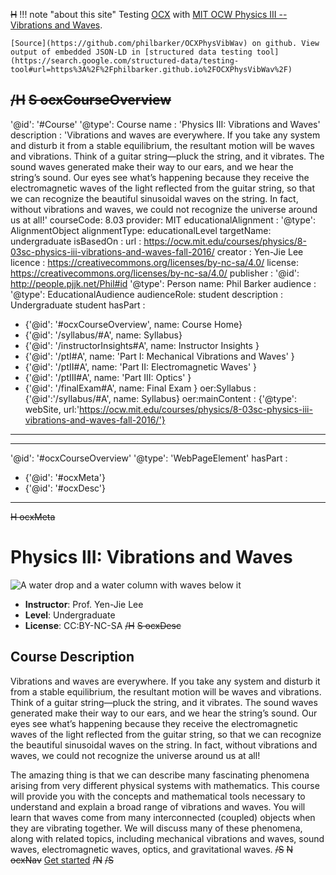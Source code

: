 ~~H~~
!!! note "about this site"
    Testing [OCX](https://k12ocx.github.io/k12ocx-specs/) with [MIT OCW Physics III -- Vibrations and Waves](https://ocw.mit.edu/courses/physics/8-03sc-physics-iii-vibrations-and-waves-fall-2016/).

    [Source](https://github.com/philbarker/OCXPhysVibWav) on github. View output of embedded JSON-LD in [structured data testing tool](https://search.google.com/structured-data/testing-tool#url=https%3A%2F%2Fphilbarker.github.io%2FOCXPhysVibWav%2F)
~~/H~~
~~S ocxCourseOverview~~
---
'@id': '#Course'
'@type': Course
name : 'Physics III: Vibrations and Waves'
description : 'Vibrations and waves are everywhere. If you take any system and disturb it from a stable equilibrium, the resultant motion will be waves and vibrations. Think of a guitar string—pluck the string, and it vibrates. The sound waves generated make their way to our ears, and we hear the string’s sound. Our eyes see what’s happening because they receive the electromagnetic waves of the light reflected from the guitar string, so that we can recognize the beautiful sinusoidal waves on the string. In fact, without vibrations and waves, we could not recognize the universe around us at all!'
courseCode: 8.03
provider: MIT
educationalAlignment :
  '@type': AlignmentObject
  alignmentType: educationalLevel
  targetName: undergraduate
isBasedOn :
  url : https://ocw.mit.edu/courses/physics/8-03sc-physics-iii-vibrations-and-waves-fall-2016/
  creator : Yen-Jie Lee
  licence : https://creativecommons.org/licenses/by-nc-sa/4.0/
license: https://creativecommons.org/licenses/by-nc-sa/4.0/
publisher :
  '@id': http://people.pjjk.net/Phil#id
  '@type': Person
  name: Phil Barker
audience  :
  '@type': EducationalAudience
  audienceRole: student
  description : Undergraduate student
hasPart :
  - {'@id': '#ocxCourseOverview', name: Course Home}
  - {'@id': '/syllabus/#A',  name: Syllabus}
  - {'@id': '/instructorInsights#A',  name: Instructor Insights }
  - {'@id': '/ptI#A', name: 'Part I: Mechanical Vibrations and Waves' }
  - {'@id': '/ptII#A', name: 'Part II: Electromagnetic Waves' }
  - {'@id': '/ptIII#A', name: 'Part III: Optics' }
  - {'@id': '/finalExam#A', name: Final Exam }
oer:Syllabus : {'@id':'/syllabus/#A',  name: Syllabus}
oer:mainContent : {'@type': webSite, url:'https://ocw.mit.edu/courses/physics/8-03sc-physics-iii-vibrations-and-waves-fall-2016/'}
---
---
'@id': '#ocxCourseOverview'
'@type': 'WebPageElement'
hasPart :
  - {'@id': '#ocxMeta'}
  - {'@id': '#ocxDesc'}
---
~~H ocxMeta~~
# Physics III: Vibrations and Waves
![A water drop and a water column with waves below it](https://ocw.mit.edu/courses/physics/8-03sc-physics-iii-vibrations-and-waves-fall-2016/8-03scf16.jpg)

 * **Instructor**: Prof. Yen-Jie Lee
 * **Level**: Undergraduate
 * **License**: CC:BY-NC-SA
~~/H~~
~~S ocxDesc~~
## Course Description
Vibrations and waves are everywhere. If you take any system and disturb it from a stable equilibrium, the resultant motion will be waves and vibrations. Think of a guitar string—pluck the string, and it vibrates. The sound waves generated make their way to our ears, and we hear the string’s sound. Our eyes see what’s happening because they receive the electromagnetic waves of the light reflected from the guitar string, so that we can recognize the beautiful sinusoidal waves on the string. In fact, without vibrations and waves, we could not recognize the universe around us at all!

The amazing thing is that we can describe many fascinating phenomena arising from very different physical systems with mathematics. This course will provide you with the concepts and mathematical tools necessary to understand and explain a broad range of vibrations and waves. You will learn that waves come from many interconnected (coupled) objects when they are vibrating together. We will discuss many of these phenomena, along with related topics, including mechanical vibrations and waves, sound waves, electromagnetic waves, optics, and gravitational waves.
~~/S~~
~~N ocxNav~~
<a href="syllabus" rel="Next">Get started</a>
~~/N~~
~~/S~~
